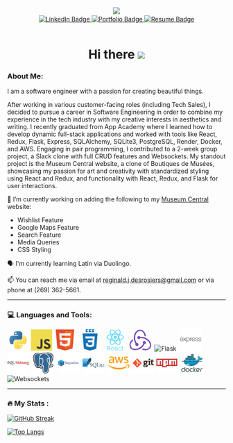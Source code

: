 <div id="header" align="center">
  <img src="https://media.giphy.com/media/M9gbBd9nbDrOTu1Mqx/giphy.gif" width="100"/>
  <div id="badges">
    <a href="https://www.linkedin.com/in/reginalddesrosiers/">
      <img src="https://img.shields.io/badge/LinkedIn-blue?style=for-the-badge&logo=linkedin&logoColor=white" alt="LinkedIn Badge"/>
    </a>
    <a href="https://regdes721.github.io/">
      <img src="https://img.shields.io/badge/Portfolio-green?style=for-the-badge" alt="Portfolio Badge"/>
    </a>
    <a href="https://regdes721.github.io/assets/Reginald%20Desrosiers%20Resume.pdf">
      <img src="https://img.shields.io/badge/Resume-blue?style=for-the-badge" alt="Resume Badge"/>
    </a>
  </div>
  <img src="https://komarev.com/ghpvc/?username=regdes721&style=flat-square&color=blue" alt=""/>
  <h1>
    Hi there
    <img src="https://media.giphy.com/media/hvRJCLFzcasrR4ia7z/giphy.gif" width="30px"/>
  </h1>
</div>

### About Me:

I am a software engineer with a passion for creating beautiful things. 

After working in various customer-facing roles (including Tech Sales), I decided to pursue a career in Software Engineering in order to combine my experience in the tech industry with my creative interests in aesthetics and writing. I recently graduated from App Academy where I learned how to develop dynamic full-stack applications and worked with tools like React, Redux, Flask, Express, SQLAlchemy, SQLite3, PostgreSQL, Render, Docker, and AWS. Engaging in pair programming, I contributed to a 2-week group project, a Slack clone with full CRUD features and Websockets. My standout project is the Museum Central website, a clone of Boutiques de Musées, showcasing my passion for art and creativity with standardized styling using React and Redux, and functionality with React, Redux, and Flask for user interactions.

🔭 I’m currently working on adding the following to my [Museum Central](https://museum-central.onrender.com/) website:
<ul>
  <li>Wishlist Feature</li>
  <li>Google Maps Feature</li>
  <li>Search Feature</li>
  <li>Media Queries</li>
  <li>CSS Styling</li>
</ul>

🗣️ I'm currently learning Latin via Duolingo.

📫 You can reach me via email at reginald.j.desrosiers@gmail.com or via phone at (269) 362-5661.

---

### 💻 Languages and Tools:
<div>
  <img src="https://github.com/devicons/devicon/blob/master/icons/python/python-original.svg" title="Python" alt="Python" width="50" height="50">
  <img src="https://raw.githubusercontent.com/devicons/devicon/55609aa5bd817ff167afce0d965585c92040787a/icons/javascript/javascript-original.svg" title="JavaScript" alt="JavaScript" width="50" height="50">
  <img src="https://github.com/devicons/devicon/blob/master/icons/html5/html5-original.svg" title="HTML5" alt="HTML" width="50" height="50"/>&nbsp;
  <img src="https://github.com/devicons/devicon/blob/master/icons/css3/css3-plain-wordmark.svg"  title="CSS3" alt="CSS" width="50" height="50"/>&nbsp;
  <img src="https://github.com/devicons/devicon/blob/master/icons/react/react-original-wordmark.svg" title="React" alt="React" width="50" height="50"/>&nbsp;
  <img src="https://github.com/devicons/devicon/blob/master/icons/redux/redux-original.svg" title="Redux" alt="Redux " width="50" height="50"/>&nbsp;
  <img src="https://cdn.freebiesupply.com/logos/large/2x/flask-logo-png-transparent.png" title="Flask" alt="Flask " width="50" height="50"/>&nbsp;
  <img src="https://github.com/devicons/devicon/blob/master/icons/express/express-original-wordmark.svg" title="Express" alt="Express" width="50" height="50"/>&nbsp;
  <img src="https://github.com/devicons/devicon/blob/master/icons/sqlalchemy/sqlalchemy-original-wordmark.svg" title="SQLAlchemy" alt="SQLAlchemy " width="50" height="50"/>&nbsp;
  <img src="https://github.com/devicons/devicon/blob/master/icons/postgresql/postgresql-original.svg" title="PostgreSQL" alt="PostgreSQL" width="50" height="50"/>&nbsp;
  <img src="https://github.com/devicons/devicon/blob/master/icons/sequelize/sequelize-original-wordmark.svg" title="Sequelize" alt="Sequelize" width="50" height="50"/>&nbsp;
  <img src="https://github.com/devicons/devicon/blob/master/icons/sqlite/sqlite-original-wordmark.svg" title="SQLite" alt="SQLite" width="50" height="50"/>&nbsp;
  <img src="https://github.com/devicons/devicon/blob/master/icons/amazonwebservices/amazonwebservices-plain-wordmark.svg" title="AWS" alt="AWS" width="50" height="50"/>&nbsp;
  <img src="https://github.com/devicons/devicon/blob/master/icons/git/git-original-wordmark.svg" title="Git" alt="Git" width="50" height="50"/>
  <img src="https://github.com/devicons/devicon/blob/master/icons/npm/npm-original-wordmark.svg" title="NPM" alt="NPM" width="50" height="50"/>&nbsp;
  <img src="https://github.com/devicons/devicon/blob/master/icons/docker/docker-original-wordmark.svg" title="Docker" alt="Docker" width="50" height="50"/>&nbsp;
  <img src="https://i.morioh.com/9f75e619b0.png" title="Websockets" **alt="Websockets" wwidth="50" height="50"/>
</div>

---

### :fire: My Stats :

[![GitHub Streak](https://github-readme-streak-stats.herokuapp.com?user=regdes721&theme=dark)](https://git.io/streak-stats)

[![Top Langs](https://github-readme-stats.vercel.app/api/top-langs/?username=regdes721&layout=compact&theme=vision-friendly-dark)](https://github.com/anuraghazra/github-readme-stats)

<!--
**regdes721/regdes721** is a ✨ _special_ ✨ repository because its `README.md` (this file) appears on your GitHub profile.

Here are some ideas to get you started:

- 🔭 I’m currently working on ...
- 🌱 I’m currently learning ...
- 👯 I’m looking to collaborate on ...
- 🤔 I’m looking for help with ...
- 💬 Ask me about ...
- 📫 How to reach me: ...
- 😄 Pronouns: ...
- ⚡ Fun fact: ...
-->
